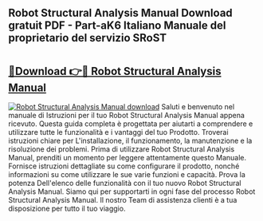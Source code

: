 ## Robot Structural Analysis Manual Download gratuit PDF - Part-aK6 Italiano Manuale del proprietario del servizio SRoST

# <h2><a href="http://dfe4a6.blite.top/?on=Robot+Structural+Analysis+Manual">🔗Download 👉🔴 Robot Structural Analysis Manual</a></h2>

[![Robot Structural Analysis Manual download](https://i.imgur.com/lujVjoI.png)](http://dfe4a6.blite.top/?on=Robot+Structural+Analysis+Manual)
Saluti e benvenuto nel manuale di Istruzioni per il tuo Robot Structural Analysis Manual appena ricevuto. Questa guida completa è progettata per aiutarti a comprendere e utilizzare tutte le funzionalità e i vantaggi del tuo Prodotto. Troverai istruzioni chiare per L'installazione, il funzionamento, la manutenzione e la risoluzione dei problemi. Prima di utilizzare Robot Structural Analysis Manual, prenditi un momento per leggere attentamente questo Manuale. Fornisce istruzioni dettagliate su come configurare il prodotto, nonché informazioni su come utilizzare le sue varie funzioni e capacità. Prova la potenza Dell'elenco delle funzionalità con il tuo nuovo Robot Structural Analysis Manual. Siamo qui per supportarti in ogni fase del processo Robot Structural Analysis Manual. Il nostro Team di assistenza clienti è a tua disposizione per tutto il tuo viaggio.
